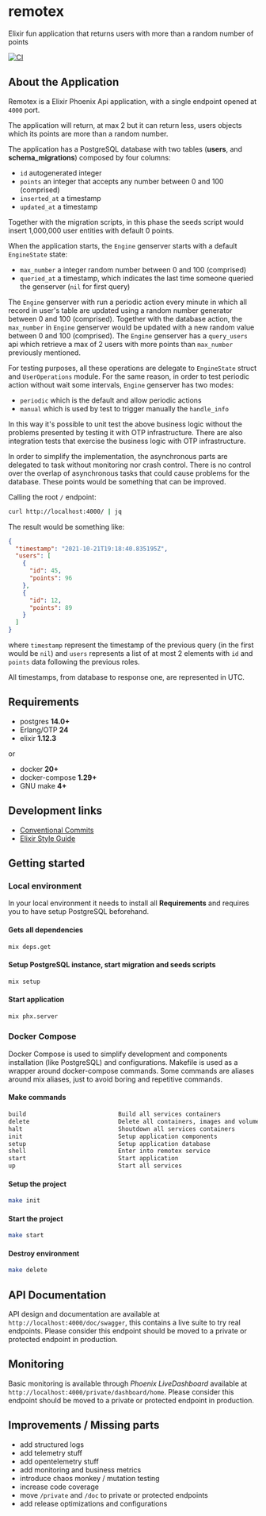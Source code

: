# remotex

Elixir fun application that returns users with more than a random number of points

[![CI](https://github.com/lucazulian/remotex/actions/workflows/elixir-ci.yml/badge.svg)](https://github.com/lucazulian/remotex/actions/workflows/elixir-ci.yml)


## About the Application

Remotex is a Elixir Phoenix Api application, with a single endpoint opened at `4000` port.

The application will return, at max 2 but it can return less, users objects which its points are more than a random number.

The application has a PostgreSQL database with two tables (**users**, and **schema_migrations**) composed by four columns:
- `id` autogenerated integer
- `points` an integer that accepts any number between 0 and 100 (comprised)
- `inserted_at` a timestamp
- `updated_at` a timestamp

Together with the migration scripts, in this phase the seeds script would insert 1,000,000 user entities with default 0 points.

When the application starts, the `Engine` genserver starts with a default `EngineState` state:
- `max_number` a integer random number between 0 and 100 (comprised)
- `queried_at` a timestamp, which indicates the last time someone queried the genserver (`nil` for first query)

The `Engine` genserver with run a periodic action every minute in which all record in user's table are updated using a random number generator between 0 and 100 (comprised).
Together with the database action, the `max_number` in `Engine` genserver would be updated with a new random value between 0 and 100 (comprised).
The `Engine` genserver has a `query_users` api which retrieve a max of 2 users with more points than `max_number` previously mentioned. 

For testing purposes, all these operations are delegate to `EngineState` struct and `UserOperations` module.
For the same reason, in order to test periodic action without wait some intervals, `Engine` genserver has two modes:
- `periodic` which is the default and allow periodic actions
- `manual` which is used by test to trigger manually the `handle_info`

In this way it's possible to unit test the above business logic without the problems presented by testing it with OTP infrastructure.
There are also integration tests that exercise the business logic with OTP infrastructure.

In order to simplify the implementation, the asynchronous parts are delegated to task without monitoring nor crash control.
There is no control over the overlap of asynchronous tasks that could cause problems for the database.
These points would be something that can be improved.

Calling the root `/` endpoint:

``` bash
curl http://localhost:4000/ | jq
```

The result would be something like:

``` json
{
  "timestamp": "2021-10-21T19:18:40.835195Z",
  "users": [
    {
      "id": 45,
      "points": 96
    },
    {
      "id": 12,
      "points": 89
    }
  ]
}

```

where `timestamp` represent the timestamp of the previous query (in the first would be `nil`) and `users` represents a list of at most 2 elements with `id` and `points` data following the previous roles.

All timestamps, from database to response one,  are represented in UTC. 


## Requirements
  
  - postgres **14.0+**
  - Erlang/OTP **24**
  - elixir **1.12.3**
  
  or

  - docker **20+**
  - docker-compose **1.29+**
  - GNU make **4+**
  

## Development links

  * [Conventional Commits][1]
  * [Elixir Style Guide][2]

  [1]: https://www.conventionalcommits.org/en/v1.0.0/
  [2]: https://github.com/christopheradams/elixir_style_guide


## Getting started

### Local environment

In your local environment it needs to install all **Requirements** and requires you to have setup PostgreSQL beforehand.

#### Gets all dependencies

```bash
mix deps.get
```

#### Setup PostgreSQL instance, start migration and seeds scripts

```bash
mix setup
```

#### Start application

```bash
mix phx.server
```


### Docker Compose

Docker Compose is used to simplify development and components installation (like PostgreSQL) and configurations.
Makefile is used as a wrapper around docker-compose commands.
Some commands are aliases around mix aliases, just to avoid boring and repetitive commands. 

#### Make commands

```bash
build                          Build all services containers
delete                         Delete all containers, images and volumes
halt                           Shoutdown all services containers
init                           Setup application components
setup                          Setup application database
shell                          Enter into remotex service
start                          Start application
up                             Start all services
```

#### Setup the project

```bash
make init
```

#### Start the project

```bash
make start
```

#### Destroy environment

```bash
make delete
```


## API Documentation

API design and documentation are available at `http://localhost:4000/doc/swagger`, this contains a live suite to try real endpoints. 
Please consider this endpoint should be moved to a private or protected endpoint in production.


## Monitoring

Basic monitoring is available through *Phoenix LiveDashboard* available at `http://localhost:4000/private/dashboard/home`.
Please consider this endpoint should be moved to a private or protected endpoint in production.


## Improvements / Missing parts

- add structured logs
- add telemetry stuff
- add opentelemetry stuff
- add monitoring and business metrics
- introduce chaos monkey / mutation testing
- increase code coverage
- move `/private` and `/doc` to private or protected endpoints
- add release optimizations and configurations
